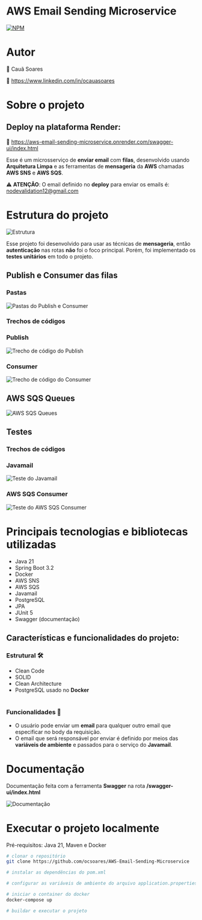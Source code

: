 # **AWS Email Sending Microservice**

[![NPM](https://img.shields.io/npm/l/react)](https://github.com/neliocursos/exemplo-readme/blob/main/LICENSE)

# Autor

👤 Cauã Soares

💼 https://www.linkedin.com/in/ocauasoares

# Sobre o projeto

## Deploy na plataforma Render:

🚀 https://aws-email-sending-microservice.onrender.com/swagger-ui/index.html <br>

Esse é um microsserviço de **enviar email** com **filas**, desenvolvido usando **Arquitetura Limpa** e as ferramentas de
**mensageria** da **AWS** chamadas **AWS SNS** e **AWS SQS**.

⚠️ **ATENÇÃO**: O email definido no **deploy** para enviar os emails é: nodevalidation12@gmail.com

# Estrutura do projeto

![Estrutura](https://raw.githubusercontent.com/ocsoares/images/master/aws-email-sending-microservice/structure.png)

Esse projeto foi desenvolvido para usar as técnicas de **mensageria**, então **autenticação** nas rotas **não** foi o
foco
principal. Porém, foi implementado os **testes unitários** em todo o projeto.

## Publish e Consumer das filas

### Pastas

![Pastas do Publish e Consumer](https://raw.githubusercontent.com/ocsoares/images/master/aws-email-sending-microservice/folder-publish-consumer.png)

### Trechos de códigos

### Publish

![Trecho de código do Publish](https://raw.githubusercontent.com/ocsoares/images/master/aws-email-sending-microservice/publish-code-snippet.png)

### Consumer

![Trecho de código do Consumer](https://raw.githubusercontent.com/ocsoares/images/master/aws-email-sending-microservice/consumer-code-snippet.png)

## AWS SQS Queues

![AWS SQS Queues](https://raw.githubusercontent.com/ocsoares/images/master/aws-email-sending-microservice/aws-sqs-queues.png)

## Testes

### Trechos de códigos

### Javamail

![Teste do Javamail](https://raw.githubusercontent.com/ocsoares/images/master/aws-email-sending-microservice/javamail-test.png)

### AWS SQS Consumer

![Teste do AWS SQS Consumer](https://raw.githubusercontent.com/ocsoares/images/master/aws-email-sending-microservice/aws-sqs-consumer-test.png)

# Principais tecnologias e bibliotecas utilizadas

- Java 21
- Spring Boot 3.2
- Docker
- AWS SNS
- AWS SQS
- Javamail
- PostgreSQL
- JPA
- JUnit 5
- Swagger (documentação)

## Características e funcionalidades do projeto:

### Estrutural 🛠️

- Clean Code
- SOLID
- Clean Architecture
- PostgreSQL usado no **Docker**
  <br>
  <br>

### Funcionalidades 🎯

- O usuário pode enviar um **email** para qualquer outro email que especificar no body da requisição.
- O email que será responsável por enviar é definido por meios das **variáveis de ambiente** e passados para o serviço
  do **Javamail**.

# Documentação

Documentação feita com a ferramenta **Swagger** na rota **/swagger-ui/index.html**

![Documentação](https://raw.githubusercontent.com/ocsoares/images/master/aws-email-sending-microservice/docs.png)

# Executar o projeto localmente

Pré-requisitos: Java 21, Maven e Docker

```bash
# clonar o repositório
git clone https://github.com/ocsoares/AWS-Email-Sending-Microservice

# instalar as dependências do pom.xml

# configurar as variáveis de ambiente do arquivo application.properties

# iniciar o container do docker
docker-compose up

# buildar e executar o projeto
```
